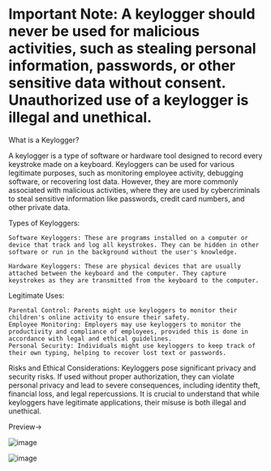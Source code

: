 # Important Note: A keylogger should never be used for malicious activities, such as stealing personal information, passwords, or other sensitive data without consent. Unauthorized use of a keylogger is illegal and unethical.
What is a Keylogger?

A keylogger is a type of software or hardware tool designed to record every keystroke made on a keyboard. Keyloggers can be used for various legitimate purposes, such as monitoring employee activity, debugging software, or recovering lost data. However, they are more commonly associated with malicious activities, where they are used by cybercriminals to steal sensitive information like passwords, credit card numbers, and other private data.

Types of Keyloggers:

    Software Keyloggers: These are programs installed on a computer or device that track and log all keystrokes. They can be hidden in other software or run in the background without the user's knowledge.

    Hardware Keyloggers: These are physical devices that are usually attached between the keyboard and the computer. They capture keystrokes as they are transmitted from the keyboard to the computer.

Legitimate Uses:

    Parental Control: Parents might use keyloggers to monitor their children's online activity to ensure their safety.
    Employee Monitoring: Employers may use keyloggers to monitor the productivity and compliance of employees, provided this is done in accordance with legal and ethical guidelines.
    Personal Security: Individuals might use keyloggers to keep track of their own typing, helping to recover lost text or passwords.

Risks and Ethical Considerations:
Keyloggers pose significant privacy and security risks. If used without proper authorization, they can violate personal privacy and lead to severe consequences, including identity theft, financial loss, and legal repercussions. It is crucial to understand that while keyloggers have legitimate applications, their misuse is both illegal and unethical.

Preview->

![image](https://github.com/user-attachments/assets/66de91fe-c44e-4541-ae3c-0b2d3a6b3121)

![image](https://github.com/user-attachments/assets/17c52b99-bdb9-4ea2-adde-101bc746c8c5)


